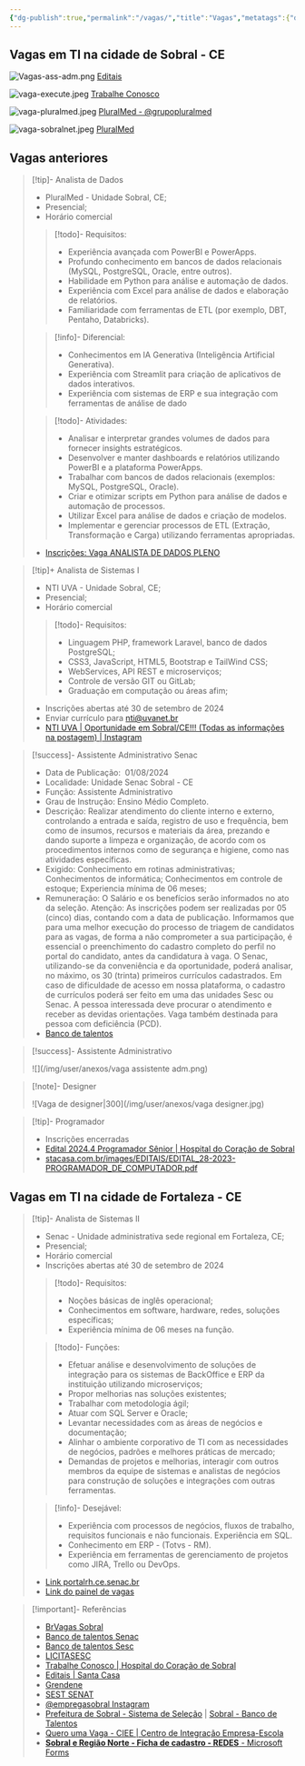 ```yaml
---
{"dg-publish":true,"permalink":"/vagas/","title":"Vagas","metatags":{"description":"Oportunidades em emprego"},"contentClasses":"img-zoom","tags":["vagas"],"noteIcon":"1","updated":"2025-05-04T14:38:04.743-03:00"}
---
```



## Vagas em TI na cidade de Sobral - CE

 ![Vagas-ass-adm.png](/img/user/Vagas-ass-adm.png)
 [Editais](https://www.stacasa.com.br/index.php/trabalheconosco/editais-e-seleoes)

![vaga-execute.jpeg](/img/user/vaga-execute.jpeg)
[Trabalhe Conosco](https://www.execute.com.br/content/5-trabalhe-conosco)

![vaga-pluralmed.jpeg](/img/user/vaga-pluralmed.jpeg)
[PluralMed - @grupopluralmed](https://www.instagram.com/grupopluralmed/)

![vaga-sobralnet.jpeg](/img/user/vaga-sobralnet.jpeg)
[PluralMed](https://www.pluralmed.com.br/src/pages/selecoes/selecoes.html)

## Vagas anteriores

> [!tip]- Analista de Dados
> - PluralMed - Unidade Sobral, CE;
> - Presencial;
> - Horário comercial
>
>> [!todo]- Requisitos: 
>> - Experiência avançada com PowerBI e PowerApps. 
>> - Profundo conhecimento em bancos de dados relacionais (MySQL, PostgreSQL, Oracle, entre outros).  
>> - Habilidade em Python para análise e automação de dados.
>> - Experiência com Excel para análise de dados e elaboração de relatórios.  
>> - Familiaridade com ferramentas de ETL (por exemplo, DBT, Pentaho, Databricks).
>
>> [!info]- Diferencial:
>> - Conhecimentos em IA Generativa (Inteligência Artificial Generativa).  
>> - Experiência com Streamlit para criação de aplicativos de dados interativos.  
>> - Experiência com sistemas de ERP e sua integração com ferramentas de análise de dado
>
>> [!todo]- Atividades:
>> - Analisar e interpretar grandes volumes de dados para fornecer insights estratégicos.  
>> - Desenvolver e manter dashboards e relatórios utilizando PowerBI e a plataforma PowerApps.  
>> - Trabalhar com bancos de dados relacionais (exemplos: MySQL, PostgreSQL, Oracle).  
>> - Criar e otimizar scripts em Python para análise de dados e automação de processos.  
>> - Utilizar Excel para análise de dados e criação de modelos.  
>> - Implementar e gerenciar processos de ETL (Extração, Transformação e Carga) utilizando ferramentas apropriadas.
>
> - [Inscrições: Vaga ANALISTA DE DADOS PLENO](https://pluralmed.vagas.solides.com.br/vaga/475756)

> [!tip]+ Analista de Sistemas I
> - NTI UVA - Unidade Sobral, CE;
> - Presencial;
> - Horário comercial
>> [!todo]- Requisitos: 
>> - Linguagem PHP, framework Laravel,  banco de dados PostgreSQL;
>> - CSS3, JavaScript, HTML5, Bootstrap e TailWind CSS;
>> - WebServices, API REST e microserviços;
>> - Controle de versão GIT ou GitLab;
>> - Graduação em computação ou áreas afim;
>
> - Inscrições abertas até 30 de setembro de 2024
> - Enviar currículo para <nti@uvanet.br>
> - [NTI UVA | Oportunidade em Sobral/CE!!! (Todas as informações na postagem) | Instagram](https://www.instagram.com/p/C__2jCYO8b3/?igsh=eHgwNTk4amMwc3J2) 

> [!success]- Assistente Administrativo Senac
> 
> - Data de Publicação:  01/08/2024
> - Localidade: Unidade Senac Sobral - CE
> - Função: Assistente Administrativo
> - Grau de Instrução: Ensino Médio Completo.
> - Descrição: Realizar atendimento do cliente interno e externo, controlando a entrada e saída, registro de uso e frequência, bem como de insumos, recursos e materiais da área, prezando e dando suporte a limpeza e organização, de acordo com os procedimentos internos como de segurança e higiene, como nas atividades específicas.
> - Exigido: Conhecimento em rotinas administrativas; Conhecimentos de informática; Conhecimentos em controle de estoque; Experiencia mínima de 06 meses;
> - Remuneração: O Salário e os benefícios serão informados no ato da seleção. Atenção: As inscrições podem ser realizadas por 05 (cinco) dias, contando com a data de publicação. Informamos que para uma melhor execução do processo de triagem de candidatos para as vagas, de forma a não comprometer a sua participação, é essencial o preenchimento do cadastro completo do perfil no portal do candidato, antes da candidatura à vaga. O Senac, utilizando-se da conveniência e da oportunidade, poderá analisar, no máximo, os 30 (trinta) primeiros currículos cadastrados. Em caso de dificuldade de acesso em nossa plataforma, o cadastro de currículos poderá ser feito em uma das unidades Sesc ou Senac. A pessoa interessada deve procurar o atendimento e receber as devidas orientações. Vaga também destinada para pessoa com deficiência (PCD).
> - [Banco de talentos](https://portalrh.ce.senac.br/FrameHTML/RM/Rhu-BancoTalentos/#/RM/Rhu-BancoTalentos/painelVagas/detalhesVaga/questionarios?codColigada=1&codSelecao=11852&codVaga=1)

> [!success]- Assistente Administrativo
> 
> ![](/img/user/anexos/vaga assistente adm.png)

> [!note]- Designer
>
> ![Vaga de designer|300](/img/user/anexos/vaga designer.jpg)

> [!tip]- Programador 
> 
> - Inscrições encerradas
> - [Edital 2024.4 Programador Sênior | Hospital do Coração de Sobral](https://hcsobral.com.br/?p=2548)
> - [stacasa.com.br/images/EDITAIS/EDITAL\_28-2023-PROGRAMADOR\_DE\_COMPUTADOR.pdf](https://stacasa.com.br/images/EDITAIS/EDITAL_28-2023-PROGRAMADOR_DE_COMPUTADOR.pdf)

## Vagas em TI na cidade de Fortaleza - CE

> [!tip]- Analista de Sistemas II
> - Senac - Unidade administrativa sede regional em Fortaleza, CE;
> - Presencial;
> - Horário comercial
> - Inscrições abertas até 30 de setembro de 2024
> 
>> [!todo]- Requisitos: 
>> - Noções básicas de inglês operacional;
>> - Conhecimentos em software, hardware, redes, soluções específicas; 
>> - Experiência mínima de 06 meses na função.
>
>> [!todo]- Funções:
>> - Efetuar análise e desenvolvimento de soluções de integração para os sistemas de BackOffice e ERP da instituição utilizando microserviços;
>> - Propor melhorias nas soluções existentes;
>> - Trabalhar com metodologia ágil;
>> - Atuar com SQL Server e Oracle;
>> - Levantar necessidades com as áreas de negócios e documentação;
>> - Alinhar o ambiente corporativo de TI com as necessidades de negócios, padrões e melhores práticas de mercado;
>> - Demandas de projetos e melhorias, interagir com outros membros da equipe de sistemas e analistas de negócios para construção de soluções e integrações com outras ferramentas.
>
>> [!info]- Desejável:
>> - Experiência com processos de negócios, fluxos de trabalho, requisitos funcionais e não funcionais. Experiência em SQL.
>> - Conhecimento em ERP - (Totvs - RM).
>> - Experiência em ferramentas de gerenciamento de projetos como JIRA, Trello ou DevOps.
> - [Link portalrh.ce.senac.br](https://portalrh.ce.senac.br/FrameHTML/RM/Rhu-BancoTalentos/#/RM/Rhu-BancoTalentos/painelVagas/detalhesVaga/questionarios?codColigada=1&codSelecao=11871&codVaga=1)
> - [Link do painel de vagas](https://portalrh.ce.senac.br/FrameHTML/RM/Rhu-BancoTalentos/#/RM/Rhu-BancoTalentos/painelVagas/lista)


> [!important]- Referências
> - [BrVagas Sobral](https://brvagas.com.br/sobral/)
> - [Banco de talentos Senac](https://portalrh.ce.senac.br/FrameHTML/RM/Rhu-BancoTalentos/#/RM/Rhu-BancoTalentos/painelVagas/lista)
> - [Banco de talentos Sesc](https://portalrh.sesc-ce.com.br/FrameHTML/RM/Rhu-BancoTalentos/#/RM/Rhu-BancoTalentos/home)
> - [LICITASESC](https://sistemas.sesc-ce.com.br/LICITASESC/download/licitacaoView.seam;jsessionid=889365DFCE999B8A4F3D636DC25ABBA8?licitacaoId=5710&dataModelSelection=item%3AlistaLicitacoes%5B2%5D)
> - [Trabalhe Conosco | Hospital do Coração de Sobral](https://hcsobral.com.br/?page_id=1315)
> - [Editais | Santa Casa](https://stacasa.com.br/index.php/trabalheconosco/editais-e-seleoes)
> - [Grendene](https://facapartegrendene.gupy.io/)
> - [SEST SENAT](https://www.sestsenat.org.br/trabalhe-conosco#vagas)
> - [@empregasobral Instagram](https://www.instagram.com/empregasobral/)
> - [Prefeitura de Sobral - Sistema de Seleção](https://selecao.sobral.ce.gov.br/) | [Sobral - Banco de Talentos](https://bancodetalentos.sobral.ce.gov.br/curriculo/)
> - [Quero uma Vaga - CIEE | Centro de Integração Empresa-Escola](https://portal.ciee.org.br/quero-uma-vaga/)
> - [**Sobral e Região Norte - Ficha de cadastro - REDES** - Microsoft Forms](https://forms.office.com/pages/responsepage.aspx?id=S6miCkPigUmVy0-TwhSrpaSY9nL0Zf1ApDP3RJRhQJ5UNkNaR1BZTDNPOVZVT1REVFcxMkwxOTVQOS4u)
